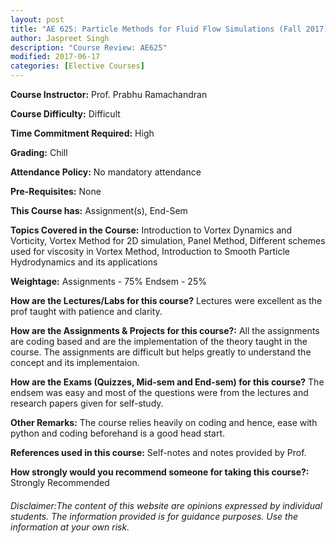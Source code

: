 ```yaml
---
layout: post
title: "AE 625: Particle Methods for Fluid Flow Simulations (Fall 2017)"
author: Jaspreet Singh
description: "Course Review: AE625"
modified: 2017-06-17
categories: [Elective Courses]
---
```


**Course Instructor:** Prof. Prabhu Ramachandran

**Course Difficulty:** Difficult

**Time Commitment Required:** High

**Grading:** Chill

**Attendance Policy:** No mandatory attendance

**Pre-Requisites:** None

**This Course has:** Assignment(s), End-Sem

**Topics Covered in the Course:**
Introduction to Vortex Dynamics and Vorticity, Vortex Method for 2D simulation, Panel Method, Different schemes used for viscosity in Vortex Method, Introduction to Smooth Particle Hydrodynamics and its applications

**Weightage:**
Assignments - 75%
Endsem - 25%

**How are the Lectures/Labs for this course?**
Lectures were excellent as the prof taught with patience and clarity.

**How are the Assignments & Projects for this course?:**
All the assignments are coding based and are the implementation of the theory taught in the course. The assignments are difficult but helps greatly to understand the concept and its implementaion.

**How are the Exams (Quizzes, Mid-sem and End-sem) for this course?**
The endsem was easy and most of the questions were from the lectures and research papers given for self-study.

**Other Remarks:**
The course relies heavily on coding and hence, ease with python and coding beforehand is a good head start.

**References used in this course:**
Self-notes and notes provided by Prof.

**How strongly would you recommend someone for taking this course?:**
Strongly Recommended

###### Disclaimer:The content of this website are opinions expressed by individual students. The information provided is for guidance purposes. Use the information at your own risk.
